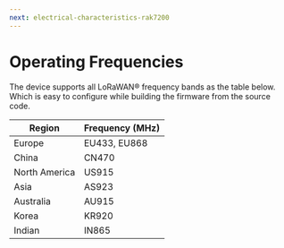 ```yaml
---
next: electrical-characteristics-rak7200
---
```


# Operating Frequencies

The device supports all LoRaWAN® frequency bands as the table below. Which is easy to configure while building the firmware from the source code.

| Region | Frequency (MHz) | 
| ---- | ---- | 
| Europe | EU433, EU868 | 
| China | CN470 | 
| North America | US915 | 
| Asia | AS923 | 
| Australia | AU915 | 
| Korea | KR920 | 
| Indian | IN865 | 


